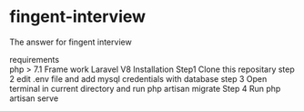 # fingent-interview
The answer for fingent interview

requirements   
php > 7.1
Frame work
Laravel V8
Installation
Step1 Clone this repositary
step 2 edit .env file and add mysql credentials with database
step 3 Open terminal in current directory and run php artisan migrate
Step 4 Run php artisan serve


